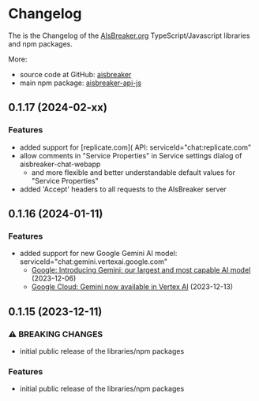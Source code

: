 # Changelog
The is the Changelog of the [AIsBreaker.org](https://aisbreaker.org/) TypeScript/Javascript libraries and npm packages.

More:
* source code at GitHub: [aisbreaker](https://github.com/aisbreaker/)
* main npm package: [aisbreaker-api-js](https://www.npmjs.com/package/aisbreaker-api-js)


## 0.1.17 (2024-02-xx)

### Features
* added support for [replicate.com]( API: serviceId="chat:replicate.com"
* allow comments in "Service Properties" in Service settings dialog of aisbreaker-chat-webapp
  * and more flexible and better understandable default values for "Service Properties"
* added 'Accept' headers to all requests to the AIsBreaker server


## 0.1.16 (2024-01-11)

### Features
* added support for new Google Gemini AI model: serviceId="chat:gemini.vertexai.google.com"
  * [Google: Introducing Gemini: our largest and most capable AI model](https://blog.google/technology/ai/google-gemini-ai/) (2023-12-06)
  * [Google Cloud: Gemini now available in Vertex AI](https://cloud.google.com/blog/products/ai-machine-learning/gemini-support-on-vertex-ai) (2023-12-13)


## 0.1.15 (2023-12-11)

### ⚠ BREAKING CHANGES
* initial public release of the libraries/npm packages

### Features
* initial public release of the libraries/npm packages

